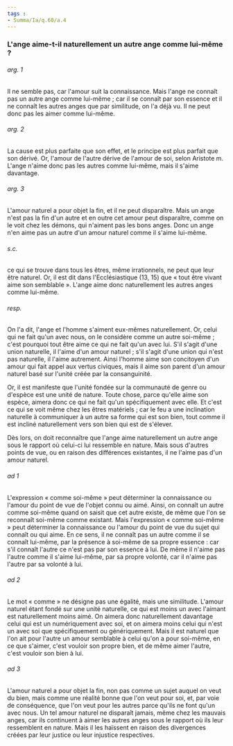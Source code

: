 ```yaml
---
tags : 
- Summa/Ia/q.60/a.4
---
```


### L'ange aime-t-il naturellement un autre ange comme lui-même ?

###### arg. 1
Il ne semble pas, car l'amour suit la connaissance. Mais l'ange ne connaît pas un autre ange comme lui-même ; car il se connaît par son essence et il ne connaît les autres anges que par similitude, on l'a déjà vu. Il ne peut donc pas les aimer comme lui-même. 

###### arg. 2
La cause est plus parfaite que son effet, et le principe est plus parfait que son dérivé. Or, l'amour de l'autre dérive de l'amour de soi, selon Aristote m. L'ange n'aime donc pas les autres comme lui-même, mais il s'aime davantage. 

###### arg. 3
L'amour naturel a pour objet la fin, et il ne peut disparaître. Mais un ange n'est pas la fin d'un autre et en outre cet amour peut disparaître, comme on le voit chez les démons, qui n'aiment pas les bons anges. Donc un ange n'en aime pas un autre d'un amour naturel comme il s'aime lui-même. 

###### s.c.
ce qui se trouve dans tous les êtres, même irrationnels, ne peut que leur être naturel. Or, il est dit dans l'Ecclésiastique (13, 15) que « tout être vivant aime son semblable ». L'ange aime donc naturellement les autres anges comme lui-même. 

###### resp.
On l'a dit, l'ange et l'homme s'aiment eux-mêmes naturellement. Or, celui qui ne fait qu'un avec nous, on le considère comme un autre soi-même ; c'est pourquoi tout être aime ce qui ne fait qu'un avec lui. S'il s'agit d'une union naturelle, il l'aime d'un amour naturel ; s'il s'agit d'une union qui n'est pas naturelle, il l'aime autrement. Ainsi l'homme aime son concitoyen d'un amour qui fait appel aux vertus civiques, mais il aime son parent d'un amour naturel basé sur l'unité créée par la consanguinité. 

Or, il est manifeste que l'unité fondée sur la communauté de genre ou d'espèce est une unité de nature. Toute chose, parce qu'elle aime son espèce, aimera donc ce qui ne fait qu'un spécifiquement avec elle. Et c'est ce qui se voit même chez les êtres matériels ; car le feu a une inclination naturelle à communiquer à un autre sa forme qui est son bien, tout comme il est incliné naturellement vers son bien qui est de s'élever. 

Dès lors, on doit reconnaître que l'ange aime naturellement un autre ange sous le rapport où celui-ci lui ressemble en nature. Mais sous d'autres points de vue, ou en raison des différences existantes, il ne l'aime pas d'un amour naturel. 

###### ad 1
L'expression « comme soi-même » peut déterminer la connaissance ou l'amour du point de vue de l'objet connu ou aimé. Ainsi, on connaît un autre comme soi-même quand on saisit que cet autre existe, de même que l'on se reconnaît soi-même comme existant. Mais l'expression « comme soi-même » peut déterminer la connaissance ou l'amour du point de vue du sujet qui connaît ou qui aime. En ce sens, il ne connaît pas un autre comme il se connaît lui-même, par la présence à soi-même de sa propre essence : car s'il connaît l'autre ce n'est pas par son essence à lui. De même il n'aime pas l'autre comme il s'aime lui-même, par sa propre volonté, car il n'aime pas l'autre par sa volonté à lui. 

###### ad 2
Le mot « comme » ne désigne pas une égalité, mais une similitude. L'amour naturel étant fondé sur une unité naturelle, ce qui est moins un avec l'aimant est naturellement moins aimé. On aimera donc naturellement davantage celui qui est un numériquement avec soi, et on aimera moins celui qui n'est un avec soi que spécifiquement ou génériquement. Mais il est naturel que l'on ait pour l'autre un amour semblable à celui qu'on a pour soi-même, en ce que s'aimer, c'est vouloir son propre bien, et de même aimer l'autre, c'est vouloir son bien à lui. 

###### ad 3
L'amour naturel a pour objet la fin, non pas comme un sujet auquel on veut du bien, mais comme une réalité bonne que l'on veut pour soi, et, par voie de conséquence, que l'on veut pour les autres parce qu'ils ne font qu'un avec nous. Un tel amour naturel ne disparaît jamais, même chez les mauvais anges, car ils continuent à aimer les autres anges sous le rapport où ils leur ressemblent en nature. Mais il les haïssent en raison des divergences créées par leur justice ou leur injustice respectives. 



